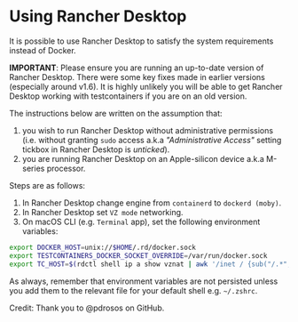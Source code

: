 # Using Rancher Desktop

It is possible to use Rancher Desktop to satisfy the system requirements instead of Docker.

**IMPORTANT**: Please ensure you are running an up-to-date version of Rancher Desktop. There were some key fixes made in earlier versions (especially around v1.6). It is highly unlikely you will be able to get Rancher Desktop working with testcontainers if you are on an old version.

The instructions below are written on the assumption that:

1. you wish to run Rancher Desktop without administrative permissions (i.e. without granting `sudo` access a.k.a *"Administrative Access"* setting tickbox in Rancher Desktop is *unticked*).
2. you are running Rancher Desktop on an Apple-silicon device a.k.a M-series processor.

Steps are as follows:

1. In Rancher Desktop change engine from `containerd` to `dockerd (moby)`.
2. In Rancher Desktop set `VZ mode` networking.
3. On macOS CLI (e.g. `Terminal` app), set the following environment variables:

```sh
export DOCKER_HOST=unix://$HOME/.rd/docker.sock
export TESTCONTAINERS_DOCKER_SOCKET_OVERRIDE=/var/run/docker.sock
export TC_HOST=$(rdctl shell ip a show vznat | awk '/inet / {sub("/.*",""); print $2}')
```

As always, remember that environment variables are not persisted unless you add them to the relevant file for your default shell e.g. `~/.zshrc`.

Credit: Thank you to @pdrosos on GitHub.
